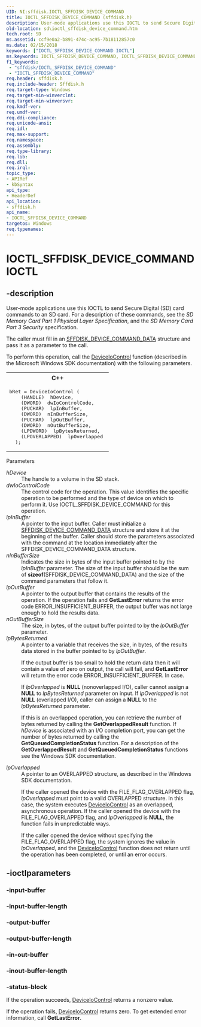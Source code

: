 ```yaml
---
UID: NI:sffdisk.IOCTL_SFFDISK_DEVICE_COMMAND
title: IOCTL_SFFDISK_DEVICE_COMMAND (sffdisk.h)
description: User-mode applications use this IOCTL to send Secure Digital (SD) card commands to an SD card.
old-location: sd\ioctl_sffdisk_device_command.htm
tech.root: SD
ms.assetid: ccf9e0a2-b891-474c-ac95-7b18112857c0
ms.date: 02/15/2018
keywords: ["IOCTL_SFFDISK_DEVICE_COMMAND IOCTL"]
ms.keywords: IOCTL_SFFDISK_DEVICE_COMMAND, IOCTL_SFFDISK_DEVICE_COMMAND control, IOCTL_SFFDISK_DEVICE_COMMAND control code [Buses], SD.ioctl_sffdisk_device_command, sd-ioctls_27448784-2a0f-484b-a36f-60f3c617ec08.xml, sffdisk/IOCTL_SFFDISK_DEVICE_COMMAND
f1_keywords:
 - "sffdisk/IOCTL_SFFDISK_DEVICE_COMMAND"
 - "IOCTL_SFFDISK_DEVICE_COMMAND"
req.header: sffdisk.h
req.include-header: Sffdisk.h
req.target-type: Windows
req.target-min-winverclnt: 
req.target-min-winversvr: 
req.kmdf-ver: 
req.umdf-ver: 
req.ddi-compliance: 
req.unicode-ansi: 
req.idl: 
req.max-support: 
req.namespace: 
req.assembly: 
req.type-library: 
req.lib: 
req.dll: 
req.irql: 
topic_type:
- APIRef
- kbSyntax
api_type:
- HeaderDef
api_location:
- sffdisk.h
api_name:
- IOCTL_SFFDISK_DEVICE_COMMAND
targetos: Windows
req.typenames: 
---
```


# IOCTL_SFFDISK_DEVICE_COMMAND IOCTL


## -description


User-mode applications use this IOCTL to send Secure Digital (SD) card commands to an SD card. For a description of these commands, see the <i>SD Memory Card Part 1 Physical Layer Specification</i>, and the <i>SD Memory Card Part 3 Security</i> specification.

The caller must fill in an <a href="https://docs.microsoft.com/previous-versions/windows/hardware/drivers/ff538133(v=vs.85)">SFFDISK_DEVICE_COMMAND_DATA</a> structure and pass it as a parameter to the call. 

To perform this operation, call the <a href="https://docs.microsoft.com/windows/desktop/api/ioapiset/nf-ioapiset-deviceiocontrol">DeviceIoControl</a> function (described in the Microsoft Windows SDK documentation) with the following parameters.
<div class="code"><span codelanguage="ManagedCPlusPlus"><table>
<tr>
<th>C++</th>
</tr>
<tr>
<td>
<pre>bRet = DeviceIoControl (
    (HANDLE)  hDevice, 
    (DWORD)  dwIoControlCode, 
    (PUCHAR)  lpInBuffer,
    (DWORD)  nInBufferSize, 
    (PUCHAR)  lpOutBuffer,
    (DWORD)  nOutBufferSize, 
    (LPDWORD)  lpBytesReturned,
    (LPOVERLAPPED)  lpOverlapped 
  );</pre>
</td>
</tr>
</table></span></div>
Parameters


<dl>
<dt><a id="hDevice"></a><a id="hdevice"></a><a id="HDEVICE"></a><i>hDevice</i></dt>
<dd>
The handle to a volume in the SD stack.

</dd>
<dt><a id="dwIoControlCode"></a><a id="dwiocontrolcode"></a><a id="DWIOCONTROLCODE"></a><i>dwIoControlCode</i></dt>
<dd>
The control code for the operation. This value identifies the specific operation to be performed and the type of device on which to perform it. Use IOCTL_SFFDISK_DEVICE_COMMAND for this operation.

</dd>
<dt><a id="lpInBuffer"></a><a id="lpinbuffer"></a><a id="LPINBUFFER"></a><i>lpInBuffer</i></dt>
<dd>
A pointer to the input buffer. Caller must initialize a <a href="https://docs.microsoft.com/previous-versions/windows/hardware/drivers/ff538133(v=vs.85)">SFFDISK_DEVICE_COMMAND_DATA</a> structure and store it at the beginning of the buffer. Caller should store the parameters associated with the command at the location immediately after the SFFDISK_DEVICE_COMMAND_DATA structure. 

</dd>
<dt><a id="nInBufferSize"></a><a id="ninbuffersize"></a><a id="NINBUFFERSIZE"></a><i>nInBufferSize</i></dt>
<dd>
Indicates the size in bytes of the input buffer pointed to by the <i>lpInBuffer</i> parameter. The size of the input buffer should be the sum of <b>sizeof</b>(SFFDISK_DEVICE_COMMAND_DATA) and the size of the command parameters that follow it. 

</dd>
<dt><a id="lpOutBuffer"></a><a id="lpoutbuffer"></a><a id="LPOUTBUFFER"></a><i>lpOutBuffer</i></dt>
<dd>
A pointer to the output buffer that contains the results of the operation. If the operation fails and <b>GetLastError</b> returns the error code ERROR_INSUFFICIENT_BUFFER, the output buffer was not large enough to hold the results data. 

</dd>
<dt><a id="nOutBufferSize"></a><a id="noutbuffersize"></a><a id="NOUTBUFFERSIZE"></a><i>nOutBufferSize</i></dt>
<dd>
The size, in bytes, of the output buffer pointed to by the <i>lpOutBuffer</i> parameter.

</dd>
<dt><a id="lpBytesReturned"></a><a id="lpbytesreturned"></a><a id="LPBYTESRETURNED"></a><i>lpBytesReturned</i></dt>
<dd>
A pointer to a variable that receives the size, in bytes, of the results data stored in the buffer pointed to by <i>lpOutBuffer</i>. 

If the output buffer is too small to hold the return data then it will contain a value of zero on output, the call will fail, and <b>GetLastError</b> will return the error code ERROR_INSUFFICIENT_BUFFER. In case. 

If <i>lpOverlapped</i> is <b>NULL</b> (nonoverlapped I/O), caller cannot assign a <b>NULL</b> to <i>lpBytesReturned</i> parameter on input. If <i>lpOverlapped</i> is not <b>NULL</b> (overlapped I/O), caller can assign a <b>NULL</b> to the <i>lpBytesReturned</i> parameter. 

If this is an overlapped operation, you can retrieve the number of bytes returned by calling the <b>GetOverlappedResult</b> function. If <i>hDevice</i> is associated with an I/O completion port, you can get the number of bytes returned by calling the <b>GetQueuedCompletionStatus</b> function. For a description of the <b>GetOverlappedResult</b> and <b>GetQueuedCompletionStatus</b> functions see the Windows SDK documentation.

</dd>
<dt><a id="lpOverlapped"></a><a id="lpoverlapped"></a><a id="LPOVERLAPPED"></a><i>lpOverlapped</i></dt>
<dd>
A pointer to an OVERLAPPED structure, as described in the Windows SDK documentation. 

If the caller opened the device with the FILE_FLAG_OVERLAPPED flag, <i>lpOverlapped</i> must point to a valid OVERLAPPED structure. In this case, the system executes <a href="https://docs.microsoft.com/windows/desktop/api/ioapiset/nf-ioapiset-deviceiocontrol">DeviceIoControl</a> as an overlapped, asynchronous operation. If the caller opened the device with the FILE_FLAG_OVERLAPPED flag, and <i>lpOverlapped</i> is <b>NULL</b>, the function fails in unpredictable ways.

If the caller opened the device without specifying the FILE_FLAG_OVERLAPPED flag, the system ignores the value in <i>lpOverlapped</i>, and the <a href="https://docs.microsoft.com/windows/desktop/api/ioapiset/nf-ioapiset-deviceiocontrol">DeviceIoControl</a> function does not return until the operation has been completed, or until an error occurs.

</dd>
</dl>

## -ioctlparameters




### -input-buffer








### -input-buffer-length








### -output-buffer








### -output-buffer-length








### -in-out-buffer








### -inout-buffer-length








### -status-block

If the operation succeeds, <a href="https://docs.microsoft.com/windows/desktop/api/ioapiset/nf-ioapiset-deviceiocontrol">DeviceIoControl</a> returns a nonzero value.

If the operation fails, <a href="https://docs.microsoft.com/windows/desktop/api/ioapiset/nf-ioapiset-deviceiocontrol">DeviceIoControl</a> returns zero. To get extended error information, call <b>GetLastError</b>.

